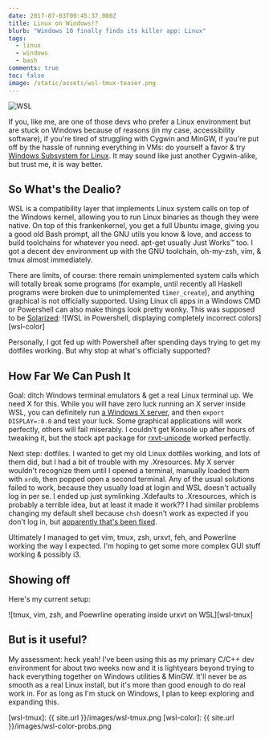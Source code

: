 ```yaml
---
date: 2017-07-03T00:45:37.000Z
title: Linux on Windows!?
blurb: "Windows 10 finally finds its killer app: Linux"
tags:
  - linux
  - windows
  - bash
comments: true
toc: false
image: /static/assets/wsl-tmux-teaser.png
---
```


![WSL](/assets/wsl-tmux-teaser.png)

If you, like me, are one of those devs who prefer a Linux environment but are stuck on Windows because of reasons (in my case, accessibility software), if you're tired of struggling with Cygwin and MinGW, if you're put off by the hassle of running everything in VMs: do yourself a favor & try [Windows Subsystem for Linux](https://msdn.microsoft.com/en-us/commandline/wsl/about). It may sound like just another Cygwin-alike, but trust me, it is way better.

## So What's the Dealio?

WSL is a compatibility layer that implements Linux system calls on top of the Windows kernel, allowing you to run Linux binaries as though they were native. On top of this frankenkernel, you get a full Ubuntu image, giving you a good old Bash prompt, all the GNU utils you know & love, and access to build toolchains for whatever you need. apt-get usually Just Works™ too. I got a decent dev environment up with the GNU toolchain, oh-my-zsh, vim, & tmux almost immediately.

There are limits, of course: there remain unimplemented system calls which will totally break some programs (for example, until recently all Haskell programs were broken due to unimplemented `timer_create`), and anything graphical is not officially supported. Using Linux cli apps in a Windows CMD or Powershell can also make things look pretty wonky. This was supposed to be [Solarized](http://ethanschoonover.com/solarized):
![WSL in Powershell, displaying completely incorrect colors][wsl-color]

Personally, I got fed up with Powershell after spending days trying to get my dotfiles working. But why stop at what's officially supported?

## How Far We Can Push It

Goal: ditch Windows terminal emulators & get a real Linux terminal up. We need X for this. While you will have zero luck running an X server inside WSL, you can definitely run [a Windows X server](https://sourceforge.net/projects/vcxsrv/), and then `export DISPLAY=:0.0` and test your luck. Some graphical applications will work perfectly, others will fail miserably. I couldn't get Konsole up after hours of tweaking it, but the stock apt package for [rxvt-unicode](https://wiki.archlinux.org/index.php/rxvt-unicode) worked perfectly.

Next step: dotfiles. I wanted to get my old Linux dotfiles working, and lots of them did, but I had a bit of trouble with my .Xresources. My X server wouldn't recognize them until I opened a terminal, manually loaded them with `xrdb`, then popped open a second terminal. Any of the usual solutions failed to work, because they usually load at login and WSL doesn't actually log in per se. I ended up just symlinking .Xdefaults to .Xresources, which is probably a terrible idea, but at least it made it work?? I had similar problems changing my default shell because `chsh` doesn't work as expected if you don't log in, but [apparently that's been fixed](https://github.com/Microsoft/BashOnWindows/issues/846).

Ultimately I managed to get vim, tmux, zsh, urxvt, feh, and Powerline working the way I expected. I'm hoping to get some more complex GUI stuff working & possibly i3.

## Showing off

Here's my current setup:

![tmux, vim, zsh, and Poewrline operating inside urxvt on WSL][wsl-tmux]

## But is it useful?

My assessment: heck yeah! I've been using this as my primary C/C++ dev environment for about two weeks now and it is lightyears beyond trying to hack everything together on Windows utilities & MinGW. It'll never be as smooth as a real Linux install, but it's more than good enough to do real work in. For as long as I'm stuck on Windows, I plan to keep exploring and expanding this.

[wsl-tmux]: {{ site.url }}/images/wsl-tmux.png
[wsl-color]: {{ site.url }}/images/wsl-color-probs.png
